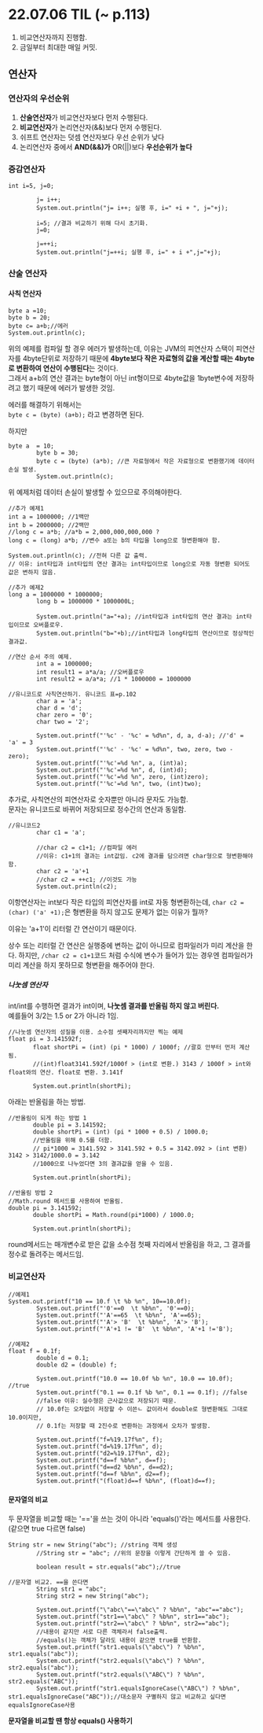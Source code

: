 # 22.07.06 TIL (~ p.113)
1. 비교연산자까지 진행함.
2. 금일부터 최대한 매일 커밋.

## 연산자
### 연산자의 우선순위
1. **산술연산자**가 비교연산자보다 먼저 수행된다.
2. **비교연산자**가 논리연산자(&&)보다 먼저 수행된다.
3. 쉬프트 연산자는 덧셈 연산자보다 우선 순위가 낮다
4. 논리연산자 중에서 **AND(&&)가** OR(||)보다 **우선순위가 높다**


### 증감연산자
```
int i=5, j=0;
		
		j= i++;
		System.out.println("j= i++; 실행 후, i=" +i + ", j="+j);
		
		i=5; //결과 비교하기 위해 다시 초기화.
		j=0;
		
		j=++i;
		System.out.println("j=++i; 실행 후, i=" + i +",j="+j);
```

### 산술 연산자

#### 사칙 연산자
```
byte a =10;
byte b = 20;
byte c= a+b;//에러
System.out.println(c);
```
위의 예제를 컴파일 할 경우 에러가 발생하는데, 이유는 JVM의 피연산자 스택이 피연산자를 4byte단위로 저장하기 때문에 **4byte보다 작은 자료형의 값을 계산할 때는 4byte로 변환하여 연산이 수행된다**는 것이다.  
그래서 a+b의 연산 결과는 byte형이 아닌 int형이므로 4byte값을 1byte변수에 저장하려고 했기 때문에 에러가 발생한 것임.  

에러를 해결하기 위해서는  
`byte c = (byte) (a+b);` 라고 변경하면 된다.  

하지만
```
byte a  = 10;
		byte b = 30;
		byte c = (byte) (a*b); //큰 자료형에서 작은 자료형으로 변환했기에 데이터 손실 발생.
		System.out.println(c);
```
위 예제처럼 데이터 손실이 발생할 수 있으므로 주의해야한다.

```
//추가 예제1
int a = 1000000; //1백만
int b = 2000000; //2백만
//long c = a*b; //a*b = 2,000,000,000,000 ?
long c = (long) a*b; //변수 a또는 b의 타입을 long으로 형변환해야 함.
		
System.out.println(c); //전혀 다른 값 출력.
// 이유: int타입과 int타입의 연산 결과는 int타입이므로 long으로 자동 형변환 되어도 값은 변하지 않음.
```

```
//추가 예제2
long a = 1000000 * 1000000;
		long b = 1000000 * 1000000L;
		
		System.out.println("a="+a); //int타입과 int타입의 연산 결과는 int타입이므로 오버플로우.
		System.out.println("b="+b);//int타입과 long타입의 연산이므로 정상적인 결과값.
```

```
//연산 순서 주의 예제.
		int a = 1000000;
		int result1 = a*a/a; //오버플로우
		int result2 = a/a*a; //1 * 1000000 = 1000000
```

```
//유니코드로 사칙연산하기. 유니코드 표=p.102
		char a = 'a';
		char d = 'd';
		char zero = '0';
		char two = '2';
		
		System.out.printf("'%c' - '%c' = %d%n", d, a, d-a); //'d' = 'a' = 3
		System.out.printf("'%c' - '%c' = %d%n", two, zero, two - zero);
		System.out.printf("'%c'=%d %n", a, (int)a);
		System.out.printf("'%c'=%d %n", d, (int)d);
		System.out.printf("'%c'=%d %n", zero, (int)zero);
		System.out.printf("'%c'=%d %n", two, (int)two);
```
추가로, 사칙연산의 피연산자로 숫자뿐만 아니라 문자도 가능함.  
문자는 유니코드로 바뀌어 저장되므로 정수간의 연산과 동일함.
```
//유니코드2
		char c1 = 'a';
		
		//char c2 = c1+1; //컴파일 에러
		//이유: c1+1의 결과는 int값임. c2에 결과를 담으려면 char형으로 형변환해야 함.
		char c2 = 'a'+1
		//char c2 = ++c1; //이것도 가능
		System.out.println(c2);
```

이항연산자는 int보다 작은 타입의 피연산자를 int로 자동 형변환하는데, `char c2 = (char) ('a' +1);`은 형변환을 하지 않고도 문제가 없는 이유가 뭘까?  

이유는 'a+1'이 리터럴 간 연산이기 때문이다.  

상수 또는 리터럴 간 연산은 실행중에 변하는 값이 아니므로 컴파일러가 미리 계산을 한다. 하지만, `/char c2 = c1+1`코드 처럼 수식에 변수가 들어가 있는 경우엔 컴파일러가 미리 계산을 하지 못하므로 형변환을 해주어야 한다.   

##### 나눗셈 연산자
 int/int를 수행하면 결과가 int이며, **나눗셈 결과를 반올림 하지 않고 버린다.**  
 예를들어 3/2는 1.5 or 2가 아니라 1임.
 ```
 //나눗셈 연산자의 성질을 이용. 소수점 셋째자리까지만 찍는 예제
 float pi = 3.141592f;
		float shortPi = (int) (pi * 1000) / 1000f; //괄호 안부터 먼저 계산됨. 
		//(int)float3141.592f/1000f > (int로 변환.) 3143 / 1000f > int와 float와의 연산. float로 변환. 3.141f
		
		System.out.println(shortPi);
 ```
 
 아래는 반올림을 하는 방법.
 ```
 //반올림이 되게 하는 방법 1
		double pi = 3.141592;
		double shortPi = (int) (pi * 1000 + 0.5) / 1000.0;
        //반올림을 위해 0.5를 더함.
		// pi*1000 = 3141.592 > 3141.592 + 0.5 = 3142.092 > (int 변환) 3142 > 3142/1000.0 = 3.142
		//1000으로 나누었다면 3의 결과값을 얻을 수 있음.

		System.out.println(shortPi);
 ```

 ```
 //반올림 방법 2
//Math.round 메서드를 사용하여 반올림.
double pi = 3.141592;
		double shortPi = Math.round(pi*1000) / 1000.0;
		
		System.out.println(shortPi);

 ```
round메서드는 매개변수로 받은 값을 소수점 첫째 자리에서 반올림을 하고, 그 결과를 정수로 돌려주는 메서드임.

### 비교연산자
```
//예제1
System.out.printf("10 == 10.f \t %b %n", 10==10.0f);
		System.out.printf("'0'==0  \t %b%n", '0'==0);
		System.out.printf("'A'==65  \t %b%n", 'A'==65);
		System.out.printf("'A'> 'B'  \t %b%n", 'A'> 'B');
		System.out.printf("'A'+1 != 'B'  \t %b%n", 'A'+1 !='B');
```

```
//예제2
float f = 0.1f;
		double d = 0.1;
		double d2 = (double) f;
		
		System.out.printf("10.0 == 10.0f %b %n", 10.0 == 10.0f); //true
		System.out.printf("0.1 == 0.1f %b %n", 0.1 == 0.1f); //false
		//false 이유: 실수형은 근사값으로 저장되기 때문.
		// 10.0f는 오차없이 저장할 수 이쓴ㄴ 값이라서 double로 형변환해도 그대로 10.0이지만,
		// 0.1f는 저장할 때 2진수로 변환하는 과정에서 오차가 발생함.
		
		System.out.printf("f=%19.17f%n", f);
		System.out.printf("d=%19.17f%n", d);
		System.out.printf("d2=%19.17f%n", d2);
		System.out.printf("d==f %b%n", d==f);
		System.out.printf("d==d2 %b%n", d==d2);
		System.out.printf("d==f %b%n", d2==f);
		System.out.printf("(float)d==f %b%n", (float)d==f);
```

#### 문자열의 비교
두 문자열을 비교할 때는 '=='을 쓰는 것이 아니라 'equals()'라는 메서드를 사용한다. (같으면 true 다르면 false)
```
String str = new String("abc"); //string 객체 생성
		//String str = "abc"; //위의 문장을 이렇게 간단하게 쓸 수 있음.
		
		boolean result = str.equals("abc");//true
```

```
//문자열 비교2. ==을 쓴다면
		String str1 = "abc";
		String str2 = new String("abc");
		
		System.out.printf("\"abc\"==\"abc\" ? %b%n", "abc"=="abc");
		System.out.printf("str1==\"abc\" ? %b%n", str1=="abc");
		System.out.printf("str2==\"abc\" ? %b%n", str2=="abc");
        //내용이 같지만 서로 다른 객체라서 false출력.
        //equals()는 객체가 달라도 내용이 같으면 true를 반환함.
		System.out.printf("str1.equals(\"abc\") ? %b%n", str1.equals("abc"));
		System.out.printf("str2.equals(\"abc\") ? %b%n", str2.equals("abc"));
		System.out.printf("str2.equals(\"ABC\") ? %b%n", str2.equals("ABC"));
		System.out.printf("str1.equalsIgnoreCase(\"ABC\") ? %b%n", str1.equalsIgnoreCase("ABC"));//대소문자 구별하지 않고 비교하고 싶다면 equalsIgnoreCase사용
```
**문자열을 비교할 땐 항상 equals() 사용하기**